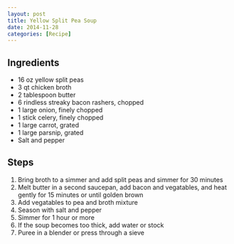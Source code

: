```yaml
---
layout: post
title: Yellow Split Pea Soup
date: 2014-11-28
categories: [Recipe]
---
```


## Ingredients

* 16 oz yellow split peas
* 3 qt chicken broth
* 2 tablespoon butter
* 6 rindless streaky bacon rashers, chopped
* 1 large onion, finely chopped
* 1 stick celery, finely chopped
* 1 large carrot, grated
* 1 large parsnip, grated
* Salt and pepper

## Steps

1. Bring broth to a simmer and add split peas and simmer for 30 minutes
1. Melt butter in a second saucepan, add bacon and vegatables, and heat gently for 15 minutes or until golden brown
1. Add vegatables to pea and broth mixture
1. Season with salt and pepper
1. Simmer for 1 hour or more
1. If the soup becomes too thick, add water or stock
1. Puree in a blender or press through a sieve
